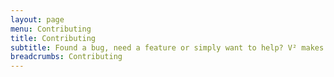 ```yaml
---
layout: page
menu: Contributing
title: Contributing
subtitle: Found a bug, need a feature or simply want to help? V² makes contributing as easy as possible by using GitHub Issues and GitHub Flow. Check out our Tutorials ...
breadcrumbs: Contributing
---
```

